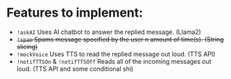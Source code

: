# Features to implement:
- `!askAI` Uses AI chatbot to answer the replied message. (Llama2)
- ~~`!spam` Spams message specified by the user n amount of time(s). (String slicing)~~
- `!mockVoice` Uses TTS to read the replied message out loud. (TTS API)
- `!notifTTSOn` & `!notifTTSOff` Reads all of the incoming messages out loud. (TTS API and some conditional shi)

